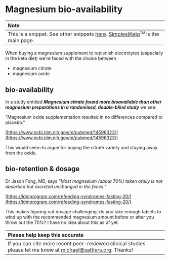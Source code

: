 # Magnesium bio-availability

| Note |
| :--- |
| This is a snippet. See other snippets [here](https://github.com/mickeys/lose-weight-keto/tree/master/snippets). [SimplestKeto](https://github.com/mickeys/lose-weight-keto/blob/master/simplest-keto-how-to-start.md)<sup><font size="-2">TM</font></sup> is the main page. |

When buying a magnesium supplement to replenish electrolytes (especially in the keto diet) we're faced with the choice between

* magnesium citrate
* magnesium oxide

## bio-availability

In a study entitled _**Magnesium citrate found more bioavailable than other magnesium preparations in a randomised, double-blind study**_ we see:

"Magnesium oxide supplementation resulted in no differences compared to placebo."

[https://www.ncbi.nlm.nih.gov/m/pubmed/14596323/](https://www.ncbi.nlm.nih.gov/m/pubmed/14596323/)

This would seem to argue for buying the citrate variety and staying away from the oxide.

## bio-retention & dosage

Dr Jason Fong, MD, says _"Most magnesium (about 70%) taken orally is not absorbed but excreted unchanged in the feces."_

[https://idmprogram.com/refeeding-syndromes-fasting-20/](https://idmprogram.com/refeeding-syndromes-fasting-20/)

This makes figuring out dosage challenging; do you take enough tablets to wind up with the recommended magnesium amount before or after you throw out the 70%? I have no idea about this as of yet.

| Please help keep this accurate |
| :--- |
| If you can cite more recent peer-reviewed clinical studies please let me know at  <a href='&#109;ai&#108;to&#58;&#109;%69c%68&#97;el%&#52;0&#115;&#97;&#116;&#116;le&#37;&#55;2&#115;&#37;2E&#37;6F%72&#103;'>mich&#97;&#101;&#108;&#64;sa&#116;tler&#115;&#46;org</a>. Thanks!
